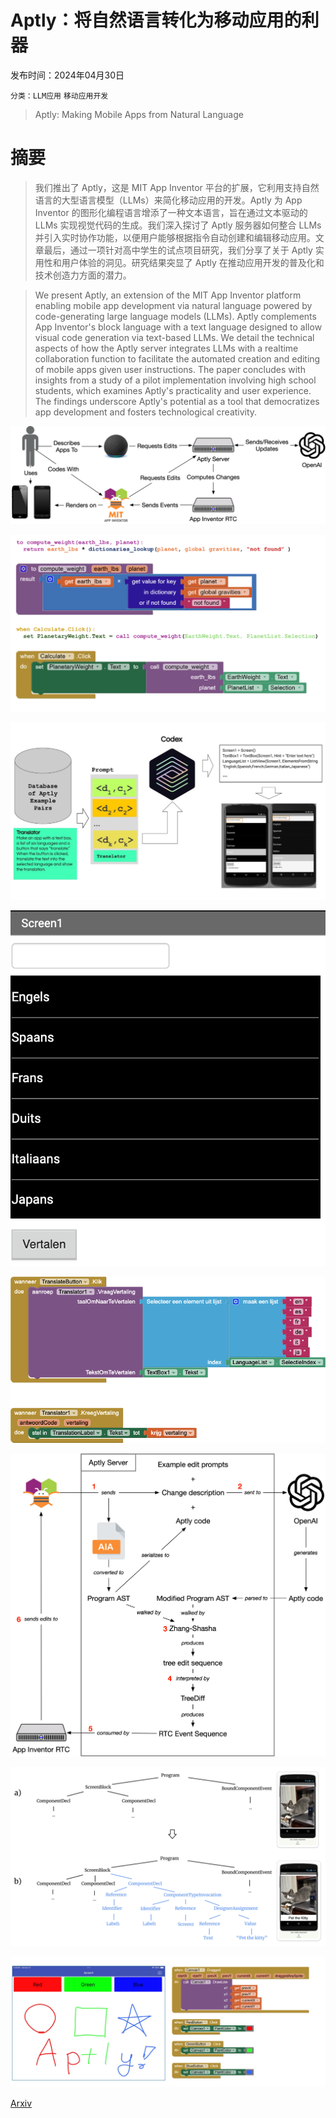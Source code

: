 # Aptly：将自然语言转化为移动应用的利器

发布时间：2024年04月30日

`分类：LLM应用` `移动应用开发`

> Aptly: Making Mobile Apps from Natural Language

# 摘要

> 我们推出了 Aptly，这是 MIT App Inventor 平台的扩展，它利用支持自然语言的大型语言模型（LLMs）来简化移动应用的开发。Aptly 为 App Inventor 的图形化编程语言增添了一种文本语言，旨在通过文本驱动的 LLMs 实现视觉代码的生成。我们深入探讨了 Aptly 服务器如何整合 LLMs 并引入实时协作功能，以便用户能够根据指令自动创建和编辑移动应用。文章最后，通过一项针对高中学生的试点项目研究，我们分享了关于 Aptly 实用性和用户体验的洞见。研究结果突显了 Aptly 在推动应用开发的普及化和技术创造力方面的潜力。

> We present Aptly, an extension of the MIT App Inventor platform enabling mobile app development via natural language powered by code-generating large language models (LLMs). Aptly complements App Inventor's block language with a text language designed to allow visual code generation via text-based LLMs. We detail the technical aspects of how the Aptly server integrates LLMs with a realtime collaboration function to facilitate the automated creation and editing of mobile apps given user instructions. The paper concludes with insights from a study of a pilot implementation involving high school students, which examines Aptly's practicality and user experience. The findings underscore Aptly's potential as a tool that democratizes app development and fosters technological creativity.

![Aptly：将自然语言转化为移动应用的利器](../../../paper_images/2405.00229/architecture-horizontal.png)

![Aptly：将自然语言转化为移动应用的利器](../../../paper_images/2405.00229/x1.png)

![Aptly：将自然语言转化为移动应用的利器](../../../paper_images/2405.00229/prompt.jpg)

![Aptly：将自然语言转化为移动应用的利器](../../../paper_images/2405.00229/dutchapp.png)

![Aptly：将自然语言转化为移动应用的利器](../../../paper_images/2405.00229/dutchblocks2.png)

![Aptly：将自然语言转化为移动应用的利器](../../../paper_images/2405.00229/rtc2.png)

![Aptly：将自然语言转化为移动应用的利器](../../../paper_images/2405.00229/x2.png)

![Aptly：将自然语言转化为移动应用的利器](../../../paper_images/2405.00229/x3.png)

[Arxiv](https://arxiv.org/abs/2405.00229)
